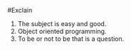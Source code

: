 #Exclain
1. The subject is easy and good.
2. Object oriented programming.
3. To be or not to be that is a question. 